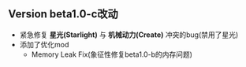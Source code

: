 ## Version beta1.0-c改动
- 紧急修复 **星光(Starlight)** 与 **机械动力(Create)** 冲突的bug(禁用了星光)
- 添加了优化mod
    - Memory Leak Fix(象征性修复beta1.0-b的内存问题)
